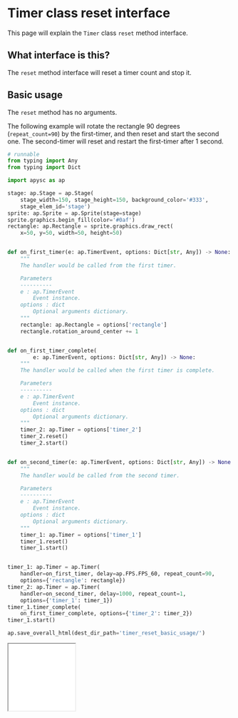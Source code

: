 # Timer class reset interface

This page will explain the `Timer` class `reset` method interface.

## What interface is this?

The `reset` method interface will reset a timer count and stop it.

## Basic usage

The `reset` method has no arguments.

The following example will rotate the rectangle 90 degrees (`repeat_count=90`) by the first-timer, and then reset and start the second one. The second-timer will reset and restart the first-timer after 1 second.

```py
# runnable
from typing import Any
from typing import Dict

import apysc as ap

stage: ap.Stage = ap.Stage(
    stage_width=150, stage_height=150, background_color='#333',
    stage_elem_id='stage')
sprite: ap.Sprite = ap.Sprite(stage=stage)
sprite.graphics.begin_fill(color='#0af')
rectangle: ap.Rectangle = sprite.graphics.draw_rect(
    x=50, y=50, width=50, height=50)


def on_first_timer(e: ap.TimerEvent, options: Dict[str, Any]) -> None:
    """
    The handler would be called from the first timer.

    Parameters
    ----------
    e : ap.TimerEvent
        Event instance.
    options : dict
        Optional arguments dictionary.
    """
    rectangle: ap.Rectangle = options['rectangle']
    rectangle.rotation_around_center += 1


def on_first_timer_complete(
        e: ap.TimerEvent, options: Dict[str, Any]) -> None:
    """
    The handler would be called when the first timer is complete.

    Parameters
    ----------
    e : ap.TimerEvent
        Event instance.
    options : dict
        Optional arguments dictionary.
    """
    timer_2: ap.Timer = options['timer_2']
    timer_2.reset()
    timer_2.start()


def on_second_timer(e: ap.TimerEvent, options: Dict[str, Any]) -> None:
    """
    The handler would be called from the second timer.

    Parameters
    ----------
    e : ap.TimerEvent
        Event instance.
    options : dict
        Optional arguments dictionary.
    """
    timer_1: ap.Timer = options['timer_1']
    timer_1.reset()
    timer_1.start()


timer_1: ap.Timer = ap.Timer(
    handler=on_first_timer, delay=ap.FPS.FPS_60, repeat_count=90,
    options={'rectangle': rectangle})
timer_2: ap.Timer = ap.Timer(
    handler=on_second_timer, delay=1000, repeat_count=1,
    options={'timer_1': timer_1})
timer_1.timer_complete(
    on_first_timer_complete, options={'timer_2': timer_2})
timer_1.start()

ap.save_overall_html(dest_dir_path='timer_reset_basic_usage/')
```

<iframe src="static/timer_reset_basic_usage/index.html" width="150" height="150"></iframe>
